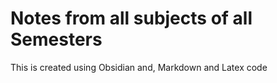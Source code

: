 # Notes from all subjects of all Semesters

This is created using Obsidian and, Markdown and Latex code
